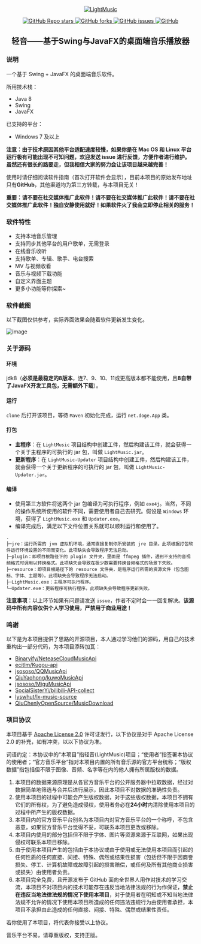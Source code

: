 <p align="center">
    <a href="https://github.com/AffectionParadise/LightMusic/releases">
        <img src="https://github.com/AffectionParadise/LightMusic/assets/70871914/cb364095-e139-4719-be55-ce75bc883c4b" alt="LightMusic">
    </a>
</p>

<p align="center">
    <a href="https://github.com/AffectionParadise/LightMusic/stargazers">
        <img alt="GitHub Repo stars" src="https://img.shields.io/github/stars/AffectionParadise/LightMusic">
    </a>
    <a href="https://github.com/AffectionParadise/LightMusic/network">
        <img alt="GitHub forks" src="https://img.shields.io/github/forks/AffectionParadise/LightMusic">
    </a>
    <a href="https://github.com/AffectionParadise/LightMusic/issues">
        <img alt="GitHub issues" src="https://img.shields.io/github/issues/AffectionParadise/LightMusic">
    </a>
    <a href="https://github.com/AffectionParadise/LightMusic/blob/master/LICENSE">
        <img alt="GitHub" src="https://img.shields.io/github/license/AffectionParadise/LightMusic">
    </a>
</p>

<h2 align="center">轻音——基于Swing与JavaFX的桌面端音乐播放器</h2>

### 说明

一个基于 Swing + JavaFX 的桌面端音乐软件。

所用技术栈：

- Java 8
- Swing
- JavaFX

已支持的平台：

- Windows 7 及以上

**注意：由于技术原因其他平台适配速度较慢，如果你是在 Mac OS 和 Linux 平台运行极有可能出现不可知问题，欢迎发送 issue 进行反馈，方便作者进行维护。虽然还有很长的路要走，但我相信大家的努力会让该项目越来越完善！**

使用时请仔细阅读软件指南（首次打开软件会显示），目前本项目的原始发布地址只有**GitHub**，其他渠道均为第三方转载，与本项目无关！

**重要：请不要在社交媒体推广此软件！请不要在社交媒体推广此软件！请不要在社交媒体推广此软件！独自安静使用就好！如果软件火了我会立即停止相关的服务！**

### 软件特性

- 支持本地音乐管理
- 支持同步其他平台的用户歌单，无需登录
- 在线音乐收听
- 支持歌单、专辑、歌手、电台搜索
- MV 与视频收看
- 音乐与视频下载功能
- 自定义界面主题
- 更多小功能等你探索~

### 软件截图

以下截图仅供参考，实际界面效果会随着软件更新发生变化。

![image](https://github.com/AffectionParadise/LightMusic/assets/70871914/1f24fa96-ab2a-401d-a572-d2bb236b718d)

### 关于源码
#### 环境
jdk8（**必须是最稳定的8版本**，连7、9、10、11或更高版本都不能使用，且**8自带了JavaFX开发工具包，无需额外下载**）。

#### 运行
```clone``` 后打开该项目，等待 ```Maven``` 初始化完成，运行 ```net.doge.App``` 类。

#### 打包
- **主程序**：在 ```LightMusic``` 项目结构中创建工件，然后构建该工件，就会获得一个关于主程序的可执行的 jar 包，叫做 ```LightMusic.jar```。
- **更新程序**：在 ```LightMusic-Updater``` 项目结构中创建工件，然后构建该工件，就会获得一个关于更新程序的可执行的 jar 包，叫做 ```LightMusic-Updater.jar```。

#### 编译
- 使用第三方软件将这两个 jar 包编译为可执行程序，例如 ```exe4j```。当然，不同的操作系统所使用的软件不同，需要使用者自己去研究。假设是 ```Windows``` 环境，获得了 ```LightMusic.exe``` 和 ```Updater.exe```。
- 编译完成后，满足以下文件位置关系就可以顺利运行和使用了。
```
.
├─jre：运行所需的 jvm 虚拟机环境，通常直接复制你所安装的 jre 目录。此项根据打包软件运行环境设置的不同而变化。此项缺失会导致程序无法启动。
├─plugin：即项目根路径下的 plugin 文件夹，里面是 ffmpeg 插件，遇到不支持的音视频格式时调用以转换格式。此项缺失会导致在极少数需要转换音频格式的场景下失败。
├─resource：即项目根路径下的 resource 文件夹，是程序运行所需的资源文件（包含图标、字体、主题等）。此项缺失会导致程序无法启动。
├─LightMusic.exe：主程序可执行程序。
└─Updater.exe：更新程序可执行程序。此项缺失会导致程序更新失败。
```

**注意事项**：以上环节如果有问题请发送 ```issue```，作者不定时会一一回复解决。**该源码中所有内容仅供个人学习使用，严禁用于商业用途！**

### 鸣谢
以下是为本项目提供了思路的开源项目，本人通过学习他们的源码，用自己的技术重构出一部分代码，为本项目添砖加瓦：
- [Binaryify/NeteaseCloudMusicApi](https://github.com/Binaryify/NeteaseCloudMusicApi)
- [ecitlm/Kugou-api](https://github.com/ecitlm/Kugou-api)
- [jsososo/QQMusicApi](https://github.com/jsososo/QQMusicApi)
- [QiuYaohong/kuwoMusicApi](https://github.com/QiuYaohong/kuwoMusicApi)
- [jsososo/MiguMusicApi](https://github.com/jsososo/MiguMusicApi)
- [SocialSisterYi/bilibili-API-collect](https://github.com/SocialSisterYi/bilibili-API-collect)
- [lyswhut/lx-music-source](https://github.com/lyswhut/lx-music-source)
- [QiuChenlyOpenSource/MusicDownload](https://github.com/QiuChenlyOpenSource/MusicDownload)

### 项目协议

本项目基于 [Apache License 2.0](https://github.com/AffectionParadise/LightMusic/blob/master/LICENSE) 许可证发行，以下协议是对于 Apache License 2.0 的补充，如有冲突，以以下协议为准。

词语约定：本协议中的“本项目”指轻音(LightMusic)项目；“使用者”指签署本协议的使用者；“官方音乐平台”指对本项目内置的所有音乐源的官方平台统称；“版权数据”指包括但不限于图像、音频、名字等在内的他人拥有所属版权的数据。

1. 本项目的数据来源原理是从各官方音乐平台的公开服务器中拉取数据，经过对数据简单地筛选与合并后进行展示，因此本项目不对数据的准确性负责。
2. 使用本项目的过程中可能会产生版权数据，对于这些版权数据，本项目不拥有它们的所有权，为了避免造成侵权，使用者务必在**24小时**内清除使用本项目的过程中所产生的版权数据。
3. 本项目内的官方音乐平台别名为本项目内对官方音乐平台的一个称呼，不包含恶意，如果官方音乐平台觉得不妥，可联系本项目更改或移除。
4. 本项目内使用的部分包括但不限于字体、图片等资源来源于互联网，如果出现侵权可联系本项目移除。
5. 由于使用本项目产生的包括由于本协议或由于使用或无法使用本项目而引起的任何性质的任何直接、间接、特殊、偶然或结果性损害（包括但不限于因商誉损失、停工、计算机故障或故障引起的损害赔偿，或任何及所有其他商业损害或损失）由使用者负责。
6. 本项目完全免费，且开源发布于 GitHub 面向全世界人用作对技术的学习交流，本项目不对项目内的技术可能存在违反当地法律法规的行为作保证，**禁止在违反当地法律法规的情况下使用本项目**，对于使用者在明知或不知当地法律法规不允许的情况下使用本项目所造成的任何违法违规行为由使用者承担，本项目不承担由此造成的任何直接、间接、特殊、偶然或结果性责任。

若你使用了本项目，将代表你接受以上协议。

音乐平台不易，请尊重版权，支持正版。<br>

